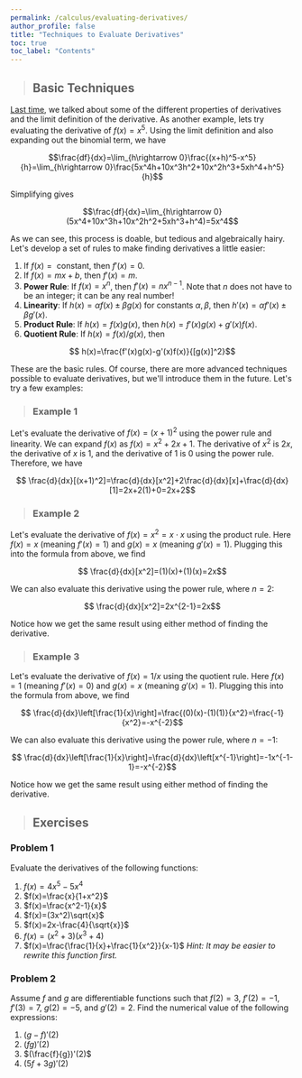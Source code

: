```yaml
---
permalink: /calculus/evaluating-derivatives/
author_profile: false
title: "Techniques to Evaluate Derivatives"
toc: true
toc_label: "Contents"
---
```

> ## Basic Techniques

[Last time](/calculus/intro-to-derivatives/index.html), we talked about some of the different properties of derivatives and the limit definition of the derivative. As another example, lets try evaluating the derivative of $f(x)=x^5$. Using the limit definition and also expanding out the binomial term, we have

$$\frac{df}{dx}=\lim_{h\rightarrow 0}\frac{(x+h)^5-x^5}{h}=\lim_{h\rightarrow 0}\frac{5x^4h+10x^3h^2+10x^2h^3+5xh^4+h^5}{h}$$

Simplifying gives

$$\frac{df}{dx}=\lim_{h\rightarrow 0}(5x^4+10x^3h+10x^2h^2+5xh^3+h^4)=5x^4$$

As we can see, this process is doable, but tedious and algebraically hairy. Let's develop a set of rules to make finding derivatives a little easier:

  1. If $f(x)=\text{ constant}$, then $f'(x)=0$.
  2. If $f(x)=mx+b$, then $f'(x)=m$.
  3. **Power Rule**: If $f(x)=x^n$, then $f'(x)=nx^{n-1}$. Note that $n$ does not have to be an integer; it can be any real number!
  4. **Linearity**: If $h(x)=\alpha f(x)\pm \beta g(x)$ for constants $\alpha, \beta$, then $h'(x)=\alpha f'(x)\pm \beta g'(x)$.
  5. **Product Rule**: If $h(x)=f(x)g(x)$, then $h(x)=f'(x)g(x)+g'(x)f(x)$.
  6. **Quotient Rule**: If $h(x)=f(x)/g(x)$, then

$$ h(x)=\frac{f'(x)g(x)-g'(x)f(x)}{[g(x)]^2}$$

These are the basic rules. Of course, there are more advanced techniques possible to evaluate derivatives, but we'll introduce them in the future. Let's try a few examples:

> ### Example 1

Let's evaluate the derivative of $f(x)=(x+1)^2$ using the power rule and linearity. We can expand $f(x)$ as $f(x)=x^2+2x+1$. The derivative of $x^2$ is $2x$, the derivative of $x$ is $1$, and the derivative of $1$ is $0$ using the power rule. Therefore, we have

$$ \frac{d}{dx}[(x+1)^2]=\frac{d}{dx}[x^2]+2\frac{d}{dx}[x]+\frac{d}{dx}[1]=2x+2(1)+0=2x+2$$

> ### Example 2

Let's evaluate the derivative of $f(x)=x^2=x\cdot x$ using the product rule. Here $f(x)=x$ (meaning $f'(x)=1$) and $g(x)=x$ (meaning $g'(x)=1$). Plugging this into the formula from above, we find

$$ \frac{d}{dx}[x^2]=(1)(x)+(1)(x)=2x$$

We can also evaluate this derivative using the power rule, where $n=2$:

$$ \frac{d}{dx}[x^2]=2x^{2-1}=2x$$

Notice how we get the same result using either method of finding the derivative.

> ### Example 3

Let's evaluate the derivative of $f(x)=1/x$ using the quotient rule. Here $f(x)=1$ (meaning $f'(x)=0$) and $g(x)=x$ (meaning $g'(x)=1$). Plugging this into the formula from above, we find

$$ \frac{d}{dx}\left[\frac{1}{x}\right]=\frac{(0)(x)-(1)(1)}{x^2}=\frac{-1}{x^2}=-x^{-2}$$

We can also evaluate this derivative using the power rule, where $n=-1$:

$$ \frac{d}{dx}\left[\frac{1}{x}\right]=\frac{d}{dx}\left[x^{-1}\right]=-1x^{-1-1}=-x^{-2}$$

Notice how we get the same result using either method of finding the derivative.

> ## Exercises

### Problem 1

Evaluate the derivatives of the following functions:
  1. $f(x)=4x^5-5x^4$
  2. $f(x)=\frac{x}{1+x^2}$
  3. $f(x)=\frac{x^2-1}{x}$
  4. $f(x)=(3x^2)\sqrt{x}$
  5. $f(x)=2x-\frac{4}{\sqrt{x}}$
  6. $f(x)=(x^2+3)(x^3+4)$
  7. $f(x)=\frac{\frac{1}{x}+\frac{1}{x^2}}{x-1}$ _Hint: It may be easier to rewrite this function first._

### Problem 2

Assume $f$ and $g$ are differentiable functions such that $f(2)=3$, $f'(2)=-1$, $f'(3)=7$, $g(2)=-5$, and $g'(2)=2$. Find the numerical value of the following expressions:

  1. $(g-f)'(2)$
  2. $(fg)'(2)$
  3. $(\frac{f}{g})'(2)$
  4. $(5f+3g)'(2)$
